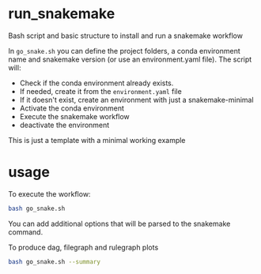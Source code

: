 # run_snakemake
Bash script and basic structure to install and run a snakemake workflow

In `go_snake.sh` you can define the project folders, a conda environment name and snakemake version (or use an environment.yaml file). The script will:

- Check if the conda environment already exists.
- If needed, create it from the `environment.yaml` file
- If it doesn't exist, create an environment with just a snakemake-minimal
- Activate the conda environment
- Execute the snakemake workflow
- deactivate the environment

This is just a template with a minimal working example

# usage

To execute the workflow:
```bash
bash go_snake.sh
```
You can add additional options that will be parsed to the snakemake command.

To produce dag, filegraph and rulegraph plots
```bash
bash go_snake.sh --summary
```
